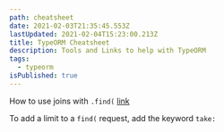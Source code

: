 ```yaml
---
path: cheatsheet
date: 2021-02-03T21:35:45.553Z
lastUpdated: 2021-02-04T15:23:00.213Z
title: TypeORM Cheatsheet
description: Tools and Links to help with TypeORM
tags:
  - typeorm
isPublished: true
---
```


How to use joins with `.find(` [link](https://github.com/typeorm/typeorm/issues/5215#issuecomment-566253819)

To add a limit to a `find(` request, add the keyword `take:`
